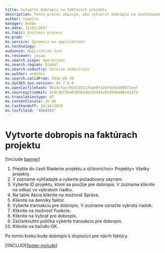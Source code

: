 ```yaml
---
title: Vytvorte dobropis na faktúrach projektu
description: Tento proces ukazuje, ako vytvoriť dobropis na zaúčtované faktúry projektu.
author: Yowelle
manager: AnnBe
ms.date: 11/01/2017
ms.topic: business-process
ms.prod: ''
ms.service: dynamics-ax-applications
ms.technology: ''
audience: Application User
ms.reviewer: josaw
ms.search.scope: Operations
ms.search.region: Global
ms.search.industry: Service industries
ms.author: andchoi
ms.search.validFrom: 2016-06-30
ms.dyn365.ops.version: AX 7.0.0
ms.openlocfilehash: 8b14cfacc9d333911fba69fa10f6b02406071ea7
ms.sourcegitcommit: 5c4c9bf3ba018562d6cb3443c01d550489c415fa
ms.translationtype: HT
ms.contentlocale: sk-SK
ms.lasthandoff: 10/16/2020
ms.locfileid: "4084341"
---
```

# <a name="create-a-credit-note-on-project-invoices"></a>Vytvorte dobropis na faktúrach projektu

[!include [banner](../../includes/banner.md)]

1. Prejdite do časti Riadenie projektu a účtovníctvo> Projekty> Všetky projekty. 
2. V zozname vyhľadajte a vyberte požadovaný záznam. 
3. Vyberte ID projektu, ktoré sa použije pre dobropis. V zozname kliknite na odkaz vo vybratom riadku. 
4. Na table Akcia kliknite na možnosť Správa. 
5. Kliknite na denníky faktúr. 
6. Vyberte transakciu pre dobropis. V zozname označte vybratý riadok. 
7. Kliknite na možnosť Funkcie. 
8. Kliknite na Vybrať pre dobropis. 
9. Začiarknutím políčka vyberte transakciu pre dobropis.
10. Kliknite na tlačidlo OK. 

Po tomto kroku bude dobropis k dispozícii pre návrh faktúry.


[!INCLUDE[footer-include](../../includes/footer-banner.md)]